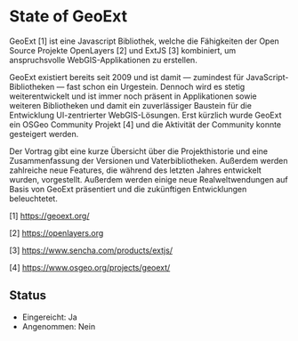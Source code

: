 
# State of GeoExt

GeoExt [1] ist eine Javascript Bibliothek, welche die Fähigkeiten der
Open Source Projekte OpenLayers [2] und ExtJS [3] kombiniert, um anspruchsvolle
WebGIS-Applikationen zu erstellen.

GeoExt existiert bereits seit 2009 und ist damit — zumindest für JavaScript-Bibliotheken —
fast schon ein Urgestein. Dennoch wird es stetig weiterentwickelt und ist immer noch präsent
in Applikationen sowie weiteren Bibliotheken und damit ein zuverlässiger Baustein für die Entwicklung
UI-zentrierter WebGIS-Lösungen. Erst kürzlich wurde GeoExt ein OSGeo Community Projekt [4]
und die Aktivität der Community konnte gesteigert werden.

Der Vortrag gibt eine kurze Übersicht über die Projekthistorie und eine
Zusammenfassung der Versionen und Vaterbibliotheken. Außerdem werden zahlreiche
neue Features, die während des letzten Jahres entwickelt wurden, vorgestellt.
Außerdem werden einige neue Realweltwendungen auf Basis von GeoExt präsentiert
und die zukünftigen Entwicklungen beleuchtetet.

[1] https://geoext.org/

[2] https://openlayers.org

[3] https://www.sencha.com/products/extjs/

[4] https://www.osgeo.org/projects/geoext/

## Status
  - Eingereicht: Ja
  - Angenommen: Nein
